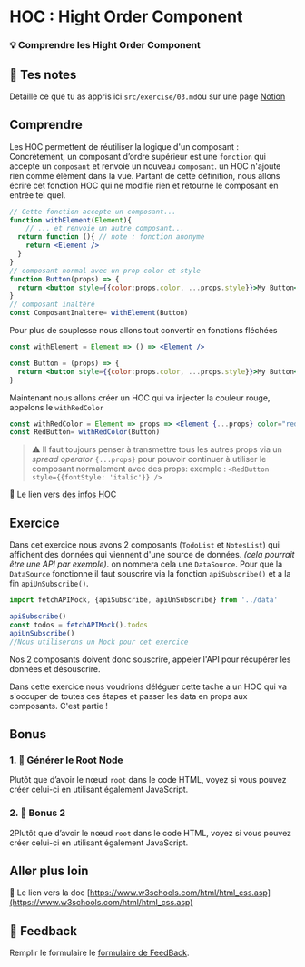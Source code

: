 # HOC : Hight Order Component
### 💡 Comprendre les Hight Order Component

## 📝 Tes notes

Detaille ce que tu as appris ici `src/exercise/03.md`ou sur une page [Notion](https://go.mikecodeur.com/course-notes-template)

## Comprendre

Les HOC permettent de réutiliser la logique d'un composant : Concrètement, un composant d’ordre supérieur est une `fonction` qui accepte un `composant` et renvoie un nouveau `composant`.  un HOC n'ajoute rien comme élément dans la vue.  Partant de cette définition, nous allons écrire cet fonction HOC qui ne modifie rien et retourne le composant en entrée tel quel.

```jsx
// Cette fonction accepte un composant...
function withElement(Element){
	// ... et renvoie un autre composant...
  return function (){ // note : fonction anonyme
    return <Element />
  }  
}
// composant normal avec un prop color et style
function Button(props) => {
  return <button style={{color:props.color, ...props.style}}>My Button</button>
}
// composant inaltéré
const ComposantInaltere= withElement(Button)
```

Pour plus de souplesse nous allons tout convertir en fonctions fléchées

```jsx
const withElement = Element => () => <Element />

const Button = (props) => {
  return <button style={{color:props.color, ...props.style}}>My Button</button>
}
```

Maintenant nous allons créer un HOC qui va injecter la couleur rouge, appelons le `withRedColor`

```jsx
const withRedColor = Element => props => <Element {...props} color="red" />
const RedButton= withRedColor(Button)
```

> ⚠️ Il faut toujours penser à transmettre tous les autres props via un *spread operator* `{...props}` pour pouvoir continuer à utiliser le composant normalement avec des props: exemple : `<RedButton style={{fontStyle: 'italic'}} />`

📑 Le lien vers [des infos HOC](https://fr.reactjs.org/docs/higher-order-components.html)

## Exercice

Dans cet exercice nous avons 2 composants (`TodoList` et `NotesList`) qui affichent des données qui viennent d'une source de données. *(cela pourrait être une API par exemple)*. on nommera cela une `DataSource`.  Pour que la `DataSource` fonctionne il faut souscrire via la fonction `apiSubscribe()` et a la fin `apiUnSubscribe()`.

```jsx
import fetchAPIMock, {apiSubscribe, apiUnSubscribe} from '../data'

apiSubscribe()
const todos = fetchAPIMock().todos
apiUnSubscribe()
//Nous utiliserons un Mock pour cet exercice 
```

Nos 2 composants doivent donc souscrire, appeler l'API pour récupérer les données et désouscrire.

Dans cette exercice nous voudrions déléguer cette tache a un HOC qui va s'occuper de toutes ces étapes et passer les data en props aux composants. C'est partie !

## Bonus

### 1. 🚀 Générer le Root Node

Plutôt que d’avoir le nœud `root` dans le code HTML, voyez si vous pouvez créer celui-ci en utilisant également JavaScript.

### 2. 🚀 Bonus 2

2Plutôt que d’avoir le nœud `root` dans le code HTML, voyez si vous pouvez créer celui-ci en utilisant également JavaScript.

## Aller plus loin

📑 Le lien vers la doc [https://www.w3schools.com/html/html_css.asp](https://www.w3schools.com/html/html_css.asp)

## 🐜 Feedback

Remplir le formulaire le [formulaire de FeedBack](https://go.mikecodeur.com/cours-react-avis).